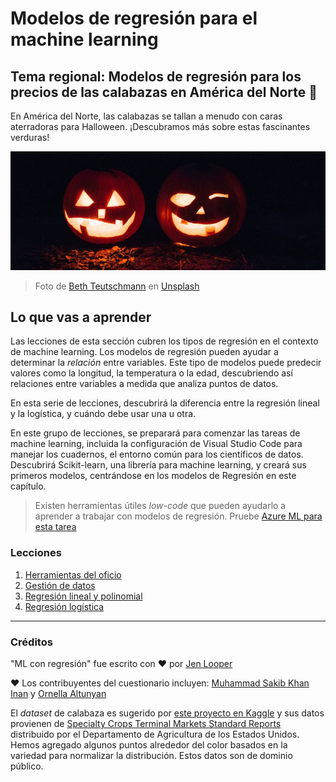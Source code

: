 # Modelos de regresión para el machine learning
## Tema regional: Modelos de regresión para los precios de las calabazas en América del Norte 🎃

En América del Norte, las calabazas se tallan a menudo con caras aterradoras para Halloween. ¡Descubramos más sobre estas fascinantes verduras!

![jack-o-lanterns](../images/jack-o-lanterns.jpg)
> Foto de <a href="https://unsplash.com/@teutschmann?utm_source=unsplash&utm_medium=referral&utm_content=creditCopyText">Beth Teutschmann</a> en <a href="https://unsplash.com/s/photos/jack-o-lanterns?utm_source=unsplash&utm_medium=referral&utm_content=creditCopyText">Unsplash</a>
  
## Lo que vas a aprender

Las lecciones de esta sección cubren los tipos de regresión en el contexto de machine learning. Los modelos de regresión pueden ayudar a determinar la _relación_ entre variables. Este tipo de modelos puede predecir valores como la longitud, la temperatura o la edad, descubriendo así relaciones entre variables a medida que analiza puntos de datos.

En esta serie de lecciones, descubrirá la diferencia entre la regresión lineal y la logística, y cuándo debe usar una u otra.

En este grupo de lecciones, se preparará para comenzar las tareas de machine learning, incluida la configuración de Visual Studio Code para manejar los cuadernos, el entorno común para los científicos de datos. Descubrirá Scikit-learn, una librería para machine learning, y creará sus primeros modelos, centrándose en los modelos de Regresión en este capítulo.

> Existen herramientas útiles _low-code_ que pueden ayudarlo a aprender a trabajar con modelos de regresión. Pruebe [Azure ML para esta tarea](https://docs.microsoft.com/learn/modules/create-regression-model-azure-machine-learning-designer/?WT.mc_id=academic-15963-cxa)

### Lecciones

1. [Herramientas del oficio](../1-Tools/translations/README.es.md)
2. [Gestión de datos](../2-Data/translations/README.es.md)
3. [Regresión lineal y polinomial](../3-Linear/translations/README.es.md)
4. [Regresión logística](../4-Logistic/translations/README.es.md)

---
### Créditos

"ML con regresión" fue escrito con ♥️ por [Jen Looper](https://twitter.com/jenlooper)

♥️ Los contribuyentes del cuestionario incluyen: [Muhammad Sakib Khan Inan](https://twitter.com/Sakibinan) y [Ornella Altunyan](https://twitter.com/ornelladotcom)

El _dataset_ de calabaza es sugerido por [este proyecto en Kaggle](https://www.kaggle.com/usda/a-year-of-pumpkin-prices) y sus datos provienen de [Specialty Crops Terminal Markets Standard Reports](https://www.marketnews.usda.gov/mnp/fv-report-config-step1?type=termPrice) distribuido por el Departamento de Agricultura de los Estados Unidos. Hemos agregado algunos puntos alrededor del color basados en la variedad para normalizar la distribución. Estos datos son de dominio público.

